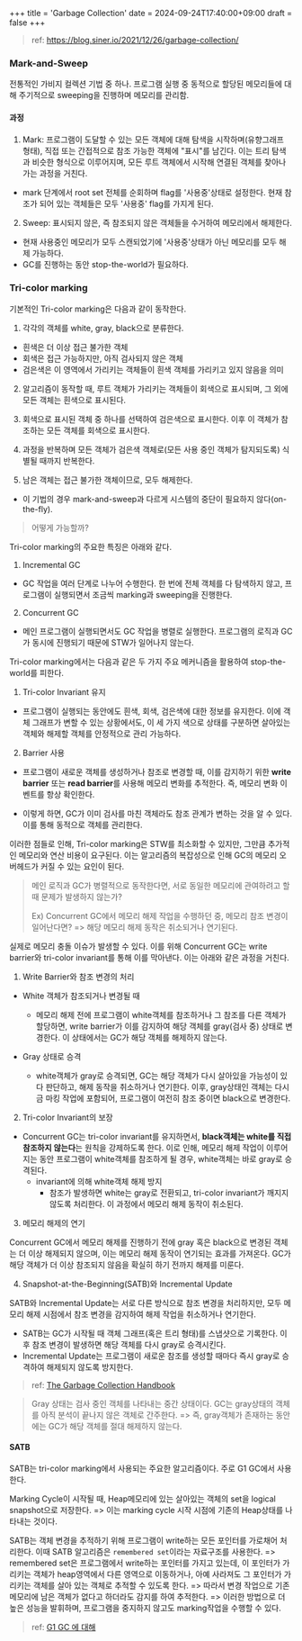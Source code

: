+++
title = 'Garbage Collection'
date = 2024-09-24T17:40:00+09:00
draft = false 
+++

> ref: https://blog.siner.io/2021/12/26/garbage-collection/

### Mark-and-Sweep

전통적인 가비지 컬렉션 기법 중 하나.
프로그램 실행 중 동적으로 할당된 메모리들에 대해 주기적으로 sweeping을 진행하며 메모리를 관리함.

#### 과정

1. Mark: 프로그램이 도달할 수 있는 모든 객체에 대해 탐색을 시작하며(유향그래프 형태), 직접 또는 간접적으로 참조 가능한 객체에 "표시"를 남긴다. 이는 트리 탐색과 비슷한 형식으로 이루어지며, 모든 루트 객체에서 시작해 연결된 객체를 찾아나가는 과정을 거친다.

- mark 단계에서 root set 전체를 순회하며 flag를 '사용중'상태로 설정한다. 현재 참조가 되어 있는 객체들은 모두 '사용중' flag를 가지게 된다.

2. Sweep: 표시되지 않은, 즉 참조되지 않은 객체들을 수거하여 메모리에서 해제한다. 

- 현재 사용중인 메모리가 모두 스캔되었기에 '사용중'상태가 아닌 메모리를 모두 해제 가능하다.
- GC를 진행하는 동안 stop-the-world가 필요하다.

### Tri-color marking

기본적인 Tri-color marking은 다음과 같이 동작한다.

1. 각각의 객체를 white, gray, black으로 분류한다.

- 흰색은 더 이상 접근 불가한 객체
- 회색은 접근 가능하지만, 아직 검사되지 않은 객체
- 검은색은 이 영역에서 가리키는 객체들이 흰색 객체를 가리키고 있지 않음을 의미

2. 알고리즘이 동작할 때, 루트 객체가 가리키는 객체들이 회색으로 표시되며, 그 외에 모든 객체는 흰색으로 표시된다.

3. 회색으로 표시된 객체 중 하나를 선택하여 검은색으로 표시한다. 이후 이 객체가 참조하는 모든 객체를 회색으로 표시한다.

4. 과정을 반복하며 모든 객체가 검은색 객체로(모든 사용 중인 객체가 탐지되도록) 식별될 때까지 반복한다.

5. 남은 객체는 접근 불가한 객체이므로, 모두 해제한다.

- 이 기법의 경우 mark-and-sweep과 다르게 시스템의 중단이 필요하지 않다(on-the-fly).

> 어떻게 가능할까?

Tri-color marking의 주요한 특징은 아래와 같다.

1. Incremental GC

- GC 작업을 여러 단계로 나누어 수행한다. 한 번에 전체 객체를 다 탐색하지 않고, 프로그램이 실행되면서 조금씩 marking과 sweeping을 진행한다.

2. Concurrent GC

- 메인 프로그램이 실행되면서도 GC 작업을 병렬로 실행한다. 프로그램의 로직과 GC가 동시에 진행되기 때문에 STW가 일어나지 않는다.

Tri-color marking에서는 다음과 같은 두 가지 주요 메커니즘을 활용하여 stop-the-world를 피한다.

1. Tri-color Invariant 유지

- 프로그램이 실행되는 동안에도 흰색, 회색, 검은색에 대한 정보를 유지한다. 이에 객체 그래프가 변할 수 있는 상황에서도, 이 세 가지 색으로 상태를 구분하면 살아있는 객체와 해제할 객체를 안정적으로 관리 가능하다.

2. Barrier 사용

- 프로그램이 새로운 객체를 생성하거나 참조로 변경할 때, 이를 감지하기 위한 **write barrier** 또는 **read barrier**를 사용해 메모리 변화를 추적한다. 즉, 메모리 변화 이벤트를 항상 확인한다.

- 이렇게 하면, GC가 이미 검사를 마친 객체라도 참조 관계가 변하는 것을 알 수 있다. 이를 통해 동적으로 객체를 관리한다.

이러한 점들로 인해, Tri-color marking은 STW를 최소화할 수 있지만, 그만큼 추가적인 메모리와 연산 비용이 요구된다. 이는 알고리즘의 복잡성으로 인해 GC의 메모리 오버헤드가 커질 수 있는 요인이 된다.

> 메인 로직과 GC가 병렬적으로 동작한다면, 서로 동일한 메모리에 관여하려고 할 때 문제가 발생하지 않는가?
>
> Ex) Concurrent GC에서 메모리 해제 작업을 수행하던 중, 메모리 참조 변경이 일어난다면?
> => 해당 메모리 해제 동작은 취소되거나 연기된다.

실제로 메모리 충돌 이슈가 발생할 수 있다. 이를 위해 Concurrent GC는 write barrier와 tri-color invariant를 통해 이를 막아낸다. 이는 아래와 같은 과정을 거친다.

1. Write Barrier와 참조 변경의 처리

- White 객체가 참조되거나 변경될 때 
    - 메모리 해제 전에 프로그램이 white객체를 참조하거나 그 참조를 다른 객체가 할당하면, write barrier가 이를 감지하여 해당 객체를 gray(검사 중) 상태로 변경한다. 이 상태에서는 GC가 해당 객체를 해제하지 않는다.

- Gray 상태로 승격
    - white객체가 gray로 승격되면, GC는 해당 객체가 다시 살아있을 가능성이 있다 판단하고, 해제 동작을 취소하거나 연기한다. 이후, gray상태인 객체는 다시금 마킹 작업에 포함되어, 프로그램이 여전히 참조 중이면 black으로 변경한다.

2. Tri-color Invariant의 보장

- Concurrent GC는 tri-color invariant를 유지하면서, **black객체는 white를 직접 참조하지 않는다**는 원칙을 강제하도록 한다. 이로 인해, 메모리 해제 작업이 이루어지는 동안 프로그램이 white객체를 참조하게 될 경우, white객체는 바로 gray로 승격된다.
    - invariant에 의해 white객체 해제 방지
        - 참조가 발생하면 white는 gray로 전환되고, tri-color invariant가 깨지지 않도록 처리한다. 이 과정에서 메모리 해제 동작이 취소된다.

3. 메모리 해제의 연기

Concurrent GC에서 메모리 해제를 진행하기 전에 gray 혹은 black으로 변경된 객체는 더 이상 해제되지 않으며, 이는 메모리 해제 동작이 연기되는 효과를 가져온다. GC가 해당 객체가 더 이상 참조되지 않음을 확실히 하기 전까지 해제를 미룬다.

4. Snapshot-at-the-Beginning(SATB)와 Incremental Update

SATB와 Incremental Update는 서로 다른 방식으로 참조 변경을 처리하지만, 모두 메모리 해제 시점에서 참조 변경을 감지하여 해제 작업을 취소하거나 연기한다.

- SATB는 GC가 시작될 때 객체 그래프(혹은 트리 형태)를 스냅샷으로 기록한다. 이후 참조 변경이 발생하면 해당 객체를 다시 gray로 승격시킨다.
- Incremental Update는 프로그램이 새로운 참조를 생성할 때마다 즉시 gray로 승격하여 해제되지 않도록 방지한다.

> ref: [The Garbage Collection Handbook](https://gchandbook.org/)

> Gray 상태는 검사 중인 객체를 나타내는 중간 상태이다. GC는 gray상태의 객체를 아직 분석이 끝나지 않은 객체로 간주한다.
> => 즉, gray객체가 존재하는 동안에는 GC가 해당 객체를 절대 해제하지 않는다.

#### SATB

SATB는 tri-color marking에서 사용되는 주요한 알고리즘이다. 주로 G1 GC에서 사용한다.

Marking Cycle이 시작될 때, Heap메모리에 있는 살아있는 객체의 set을 logical snapshot으로 저장한다.
=> 이는 marking cycle 시작 시점에 기존의 Heap상태를 나타내는 것이다.

SATB는 객체 변경을 추적하기 위해 프로그램이 write하는 모든 포인터를 가로채어 처리한다.
이때 SATB 알고리즘은 `remembered set`이라는 자료구조를 사용한다.
=> remembered set은 프로그램에서 write하는 포인터를 가지고 있는데, 이 포인터가 가리키는 객체가 heap영역에서 다른 영역으로 이동하거나, 아예 사라져도 그 포인터가 가리키는 객체를 살아 있는 객체로 추적할 수 있도록 한다.
=> 따라서 변경 작업으로 기존 메모리에 남은 객체가 없다고 하더라도 감지를 하여 추적한다.
=> 이러한 방법으로 더 높은 성능을 발휘하며, 프로그램을 중지하지 않고도 marking작업을 수행할 수 있다.

> ref: [G1 GC 에 대해](https://velog.io/@ddangle/Java-G1-GC-%EC%97%90-%EB%8C%80%ED%95%B4)